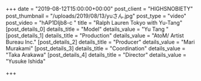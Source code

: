 +++
date = "2019-08-12T15:00:00+00:00"
post_client = "HIGHSNOBIETY"
post_thumbnail = "/uploads/2019/08/13/yuさん.jpg"
post_type = "video"
post_video = "hAP1Dljb8-c "
title = "Ralph Lauren Tokyo with Yu-Tang"
[post_details_0]
details_title = "Model"
details_value = "Yu Tang "
[post_details_1]
details_title = "Production"
details_value = "AtoM/ Artist Bureau Inc."
[post_details_2]
details_title = "Producer"
details_value = "Mari Murakami"
[post_details_3]
details_title = "Coordination"
details_value = "Taka Arakawa"
[post_details_4]
details_title = "Director"
details_value = "Yusuke Ishida"

+++
